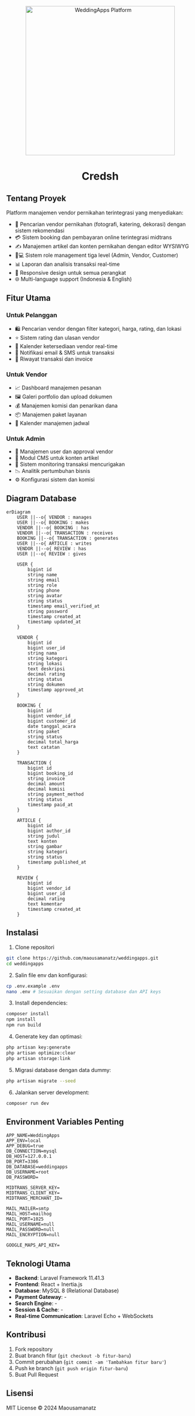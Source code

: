 <p align="center">
<img src="https://raw.githubusercontent.com/laravel/art/master/logo-lockup/5%20SVG/2%20CMYK/1%20Full%20Color/laravel-logolockup-cmyk-red.svg" width="400" alt="WeddingApps Platform">
<h1 align="center">Credsh</h1>
</p>

## Tentang Proyek

Platform manajemen vendor pernikahan terintegrasi yang menyediakan:

- 🎯 Pencarian vendor pernikahan (fotografi, katering, dekorasi) dengan sistem rekomendasi
- 💳 Sistem booking dan pembayaran online terintegrasi midtrans
- ✍️ Manajemen artikel dan konten pernikahan dengan editor WYSIWYG
- 👨💻 Sistem role management tiga level (Admin, Vendor, Customer)
- 📊 Laporan dan analisis transaksi real-time
- 📱 Responsive design untuk semua perangkat
- 🌐 Multi-language support (Indonesia & English)

## Fitur Utama

### Untuk Pelanggan
- 🛍️ Pencarian vendor dengan filter kategori, harga, rating, dan lokasi
- ⭐ Sistem rating dan ulasan vendor
- 📅 Kalender ketersediaan vendor real-time
- 💌 Notifikasi email & SMS untuk transaksi
- 📑 Riwayat transaksi dan invoice

### Untuk Vendor
- 📈 Dashboard manajemen pesanan
- 🖼️ Galeri portfolio dan upload dokumen
- 💰 Manajemen komisi dan penarikan dana
- 📦 Manajemen paket layanan
- 📆 Kalender manajemen jadwal

### Untuk Admin
- 🔐 Manajemen user dan approval vendor
- 📝 Modul CMS untuk konten artikel
- 🚨 Sistem monitoring transaksi mencurigakan
- 📉 Analitik pertumbuhan bisnis
- ⚙️ Konfigurasi sistem dan komisi

## Diagram Database
```mermaid
erDiagram
    USER ||--o{ VENDOR : manages
    USER ||--o{ BOOKING : makes
    VENDOR ||--o{ BOOKING : has
    VENDOR ||--o{ TRANSACTION : receives
    BOOKING ||--o{ TRANSACTION : generates
    USER ||--o{ ARTICLE : writes
    VENDOR ||--o{ REVIEW : has
    USER ||--o{ REVIEW : gives
    
    USER {
        bigint id
        string name
        string email
        string role
        string phone
        string avatar
        string status
        timestamp email_verified_at
        string password
        timestamp created_at
        timestamp updated_at
    }
    
    VENDOR {
        bigint id
        bigint user_id
        string nama
        string kategori
        string lokasi
        text deskripsi
        decimal rating
        string status
        string dokumen
        timestamp approved_at
    }
    
    BOOKING {
        bigint id
        bigint vendor_id
        bigint customer_id
        date tanggal_acara
        string paket
        string status
        decimal total_harga
        text catatan
    }
    
    TRANSACTION {
        bigint id
        bigint booking_id
        string invoice
        decimal amount
        decimal komisi
        string payment_method
        string status
        timestamp paid_at
    }
    
    ARTICLE {
        bigint id
        bigint author_id
        string judul
        text konten
        string gambar
        string kategori
        string status
        timestamp published_at
    }
    
    REVIEW {
        bigint id
        bigint vendor_id
        bigint user_id
        decimal rating
        text komentar
        timestamp created_at
    }
```

## Instalasi

1. Clone repositori
```bash
git clone https://github.com/maousamanatz/weddingapps.git
cd weddingapps
```

2. Salin file env dan konfigurasi:
```bash
cp .env.example .env
nano .env # Sesuaikan dengan setting database dan API keys
```

3. Install dependencies:
```bash
composer install
npm install
npm run build
```

4. Generate key dan optimasi:
```bash
php artisan key:generate
php artisan optimize:clear
php artisan storage:link
```

5. Migrasi database dengan data dummy:
```bash
php artisan migrate --seed
```

6. Jalankan server development:
```bash
composer run dev
```

## Environment Variables Penting
```env
APP_NAME=WeddingApps
APP_ENV=local
APP_DEBUG=true
DB_CONNECTION=mysql
DB_HOST=127.0.0.1
DB_PORT=3306
DB_DATABASE=weddingapps
DB_USERNAME=root
DB_PASSWORD=

MIDTRANS_SERVER_KEY=
MIDTRANS_CLIENT_KEY=
MIDTRANS_MERCHANT_ID=

MAIL_MAILER=smtp
MAIL_HOST=mailhog
MAIL_PORT=1025
MAIL_USERNAME=null
MAIL_PASSWORD=null
MAIL_ENCRYPTION=null

GOOGLE_MAPS_API_KEY=
```

## Teknologi Utama
- **Backend**: Laravel Framework 11.41.3
- **Frontend**: React + Inertia.js
- **Database**: MySQL 8 (Relational Database)
- **Payment Gateway**: -
- **Search Engine**: -
- **Session & Cache**: -
- **Real-time Communication**: Laravel Echo + WebSockets

## Kontribusi
1. Fork repository
2. Buat branch fitur (`git checkout -b fitur-baru`)
3. Commit perubahan (`git commit -am 'Tambahkan fitur baru'`)
4. Push ke branch (`git push origin fitur-baru`)
5. Buat Pull Request

## Lisensi
MIT License © 2024 Maousamanatz
